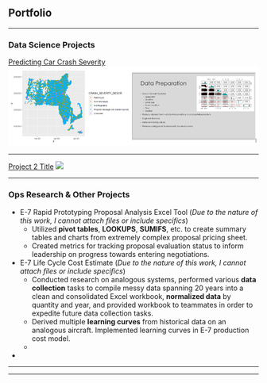 ## Portfolio

---

### Data Science Projects 

[Predicting Car Crash Severity](/sample_page)
<img src="images/crash_ov.png?raw=true"/>

---
[Project 2 Title](/pdf/sample_presentation.pdf)
<img src="images/dummy_thumbnail.jpg?raw=true"/>

---

### Ops Research & Other Projects

- E-7 Rapid Prototyping Proposal Analysis Excel Tool (*Due to the nature of this work, I cannot attach files or include specifics*)
  - Utilized **pivot tables**, **LOOKUPS**, **SUMIFS**, etc. to create summary tables and charts from extremely complex proposal pricing sheet.
  - Created metrics for tracking proposal evaluation status to inform leadership on progress towards entering negotiations.
- E-7 Life Cycle Cost Estimate (*Due to the nature of this work, I cannot attach files or include specifics*)
  - Conducted research on analogous systems, performed various **data collection** tasks to compile messy data spanning 20 years into a clean and consolidated Excel workbook, **normalized data** by quantity and year, and provided workbook to teammates in order to expedite future data collection tasks.
  - Derived multiple **learning curves** from historical data on an analogous aircraft.  Implemented learning curves in E-7 production cost model.
  - 
- 


---




---

